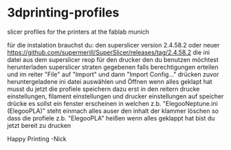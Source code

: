 # 3dprinting-profiles
slicer profiles for the printers at the fablab munich

für die instalation brauchst du:
den superslicer version 2.4.58.2 oder neuer https://github.com/supermerill/SuperSlicer/releases/tag/2.4.58.2
die ini datei aus dem superslicer reop für den drucker den du benutzen möchtest herunterladen 
superslicer straten gegebenen falls berechtigungen erteilen und im reiter "File" auf "Import" und dann "Import Config..." drücken zuvor heruntergeladene ini datei auswählen und Öffnen
wenn alles geklapt hat musst du jetzt die profiele speichern dazu erst in den reitern drucke einstellungen, filament einstellungen und drucker einstellungen auf speicher drücke 
es sollst ein fenster erscheinen in welchen z.b. "ElegooNeptune.ini (ElegooPLA)" steht einmach alles auser den inhalt der klammer löschen so dass die profiele z.b. "ElegooPLA" heißen
wenn alles geklappt hat bist du jetzt bereit zu drucken 


Happy Printing 
-Nick

